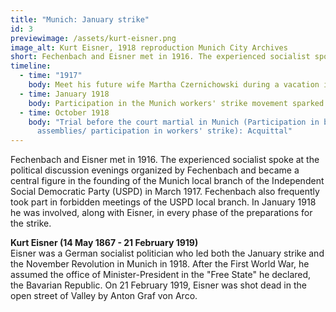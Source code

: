 ```yaml
---
title: "Munich: January strike"
id: 3
previewimage: /assets/kurt-eisner.png
image_alt: Kurt Eisner, 1918 reproduction Munich City Archives
short: Fechenbach and Eisner met in 1916. The experienced socialist spoke at...
timeline:
  - time: "1917"
    body: Meet his future wife Martha Czernichowski during a vacation in Wuerzburg
  - time: January 1918
    body: Participation in the Munich workers' strike movement sparked by Kurt Eisner
  - time: October 1918
    body: "Trial before the court martial in Munich (Participation in banned
      assemblies/ participation in workers' strike): Acquittal"
---
```

Fechenbach and Eisner met in 1916. The experienced socialist spoke at the political discussion evenings organized by Fechenbach and became a central figure in the founding of the Munich local branch of the Independent Social Democratic Party (USPD) in March 1917. Fechenbach also frequently took part in forbidden meetings of the USPD local branch. In January 1918 he was involved, along with Eisner, in every phase of the preparations for the strike.

<InformationBox>
<strong>Kurt Eisner (14 May 1867 - 21 February 1919)</strong>
<br/>
Eisner was a German socialist politician who led both the January strike and the November Revolution in Munich in 1918. After the First World War, he assumed the office of Minister-President in the "Free State" he declared, the Bavarian Republic. On 21 February 1919, Eisner was shot dead in the open street of Valley by Anton Graf von Arco.
</InformationBox>
